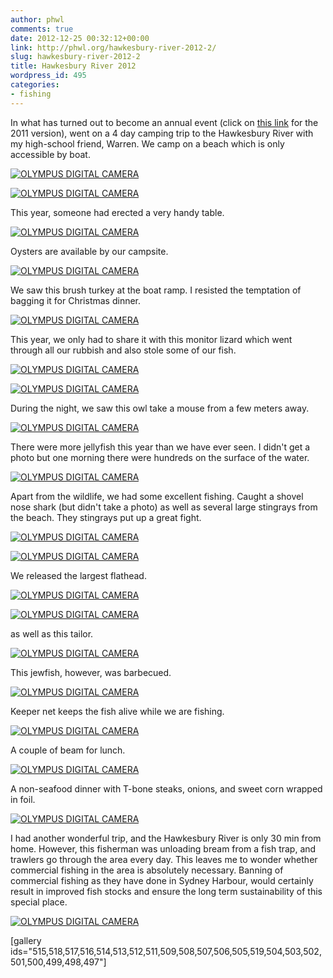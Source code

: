 ```yaml
---
author: phwl
comments: true
date: 2012-12-25 00:32:12+00:00
link: http://phwl.org/hawkesbury-river-2012-2/
slug: hawkesbury-river-2012-2
title: Hawkesbury River 2012
wordpress_id: 495
categories:
- fishing
---
```


In what has turned out to become an annual event (click on [this link](http://www.phwl.org/hawkesbury-river-2011/) for the 2011 version), went on a 4 day camping trip to the Hawkesbury River with my high-school friend, Warren. We camp on a beach which is only accessible by boat.

[![OLYMPUS DIGITAL CAMERA](http://www.phwl.org/wp-content/uploads/2012/12/PC210130-1024x768.jpg)](http://www.phwl.org/hawkesbury-river-2012-2/olympus-digital-camera-22/)

<!-- more -->

[![OLYMPUS DIGITAL CAMERA](http://www.phwl.org/wp-content/uploads/2012/12/PC220143-1024x768.jpg)](http://www.phwl.org/hawkesbury-river-2012-2/olympus-digital-camera-24/)

This year, someone had erected a very handy table.

[![OLYMPUS DIGITAL CAMERA](http://www.phwl.org/wp-content/uploads/2012/12/PC220144-1024x768.jpg)](http://www.phwl.org/hawkesbury-river-2012-2/olympus-digital-camera-18/)

Oysters are available by our campsite.

[![OLYMPUS DIGITAL CAMERA](http://www.phwl.org/wp-content/uploads/2012/12/PC230232-1024x768.jpg)](http://www.phwl.org/hawkesbury-river-2012-2/olympus-digital-camera-4/)

We saw this brush turkey at the boat ramp. I resisted the temptation of bagging it for Christmas dinner.

[![OLYMPUS DIGITAL CAMERA](http://www.phwl.org/wp-content/uploads/2012/12/PC210115-1024x766.jpg)](http://www.phwl.org/hawkesbury-river-2012-2/olympus-digital-camera-21/)

This year, we only had to share it with this monitor lizard which went through all our rubbish and also stole some of our fish.

[![OLYMPUS DIGITAL CAMERA](http://www.phwl.org/wp-content/uploads/2012/12/PC230225-1024x768.jpg)](http://www.phwl.org/hawkesbury-river-2012-2/olympus-digital-camera-9/)

[![OLYMPUS DIGITAL CAMERA](http://www.phwl.org/wp-content/uploads/2012/12/PC230196-768x1024.jpg)](http://www.phwl.org/hawkesbury-river-2012-2/olympus-digital-camera-11/)

During the night, we saw this owl take a mouse from a few meters away.

[![OLYMPUS DIGITAL CAMERA](http://www.phwl.org/wp-content/uploads/2012/12/PC230260-1024x768.jpg)](http://www.phwl.org/hawkesbury-river-2012-2/olympus-digital-camera-7/)

There were more jellyfish this year than we have ever seen. I didn't get a photo but one morning there were hundreds on the surface of the water.

[![OLYMPUS DIGITAL CAMERA](http://www.phwl.org/wp-content/uploads/2012/12/PC220140-1024x768.jpg)](http://www.phwl.org/hawkesbury-river-2012-2/olympus-digital-camera-23/)

Apart from the wildlife, we had some excellent fishing. Caught a shovel nose shark (but didn't take a photo) as well as several large stingrays from the beach. They stingrays put up a great fight.

[![OLYMPUS DIGITAL CAMERA](http://www.phwl.org/wp-content/uploads/2012/12/PC220150-1024x768.jpg)](http://www.phwl.org/hawkesbury-river-2012-2/olympus-digital-camera-19/)

[![OLYMPUS DIGITAL CAMERA](http://www.phwl.org/wp-content/uploads/2012/12/PC220168-1024x768.jpg)](http://www.phwl.org/hawkesbury-river-2012-2/olympus-digital-camera-15/)

We released the largest flathead.

[![OLYMPUS DIGITAL CAMERA](http://www.phwl.org/wp-content/uploads/2012/12/PC230176-1024x768.jpg)](http://www.phwl.org/hawkesbury-river-2012-2/olympus-digital-camera-17/)

[![OLYMPUS DIGITAL CAMERA](http://www.phwl.org/wp-content/uploads/2012/12/PC230186-1024x768.jpg)](http://www.phwl.org/hawkesbury-river-2012-2/olympus-digital-camera-12/)

as well as this tailor.

[![OLYMPUS DIGITAL CAMERA](http://www.phwl.org/wp-content/uploads/2012/12/PC230254-1024x768.jpg)](http://www.phwl.org/hawkesbury-river-2012-2/olympus-digital-camera-5/)

This jewfish, however, was barbecued.

[![OLYMPUS DIGITAL CAMERA](http://www.phwl.org/wp-content/uploads/2012/12/PC230258-1024x768.jpg)](http://www.phwl.org/hawkesbury-river-2012-2/olympus-digital-camera-6/)

Keeper net keeps the fish alive while we are fishing.

[![OLYMPUS DIGITAL CAMERA](http://www.phwl.org/wp-content/uploads/2012/12/PC230172-1024x768.jpg)](http://www.phwl.org/hawkesbury-river-2012-2/olympus-digital-camera-16/)

A couple of beam for lunch.

[![OLYMPUS DIGITAL CAMERA](http://www.phwl.org/wp-content/uploads/2012/12/PC230201-1024x768.jpg)](http://www.phwl.org/hawkesbury-river-2012-2/olympus-digital-camera-10/)

A non-seafood dinner with T-bone steaks, onions, and sweet corn wrapped in foil.

[![OLYMPUS DIGITAL CAMERA](http://www.phwl.org/wp-content/uploads/2012/12/PC220153-1024x768.jpg)](http://www.phwl.org/hawkesbury-river-2012-2/olympus-digital-camera-20/)

I had another wonderful trip, and the Hawkesbury River is only 30 min from home. However, this fisherman was unloading bream from a fish trap, and trawlers go through the area every day. This leaves me to wonder whether commercial fishing in the area is absolutely necessary. Banning of commercial fishing as they have done in Sydney Harbour, would certainly result in improved fish stocks and ensure the long term sustainability of this special place.

[![OLYMPUS DIGITAL CAMERA](http://www.phwl.org/wp-content/uploads/2012/12/PC230189-1024x768.jpg)](http://www.phwl.org/hawkesbury-river-2012-2/olympus-digital-camera-13/)



[gallery ids="515,518,517,516,514,513,512,511,509,508,507,506,505,519,504,503,502,501,500,499,498,497"]






